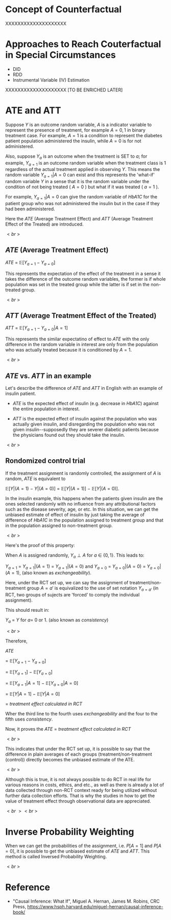 # Concept of Counterfactual
XXXXXXXXXXXXXXXXXXXX

# Approaches to Reach Couterfactual in Special Circumstances
- DID
- RDD
- Instrumental Variable (IV) Estimation

XXXXXXXXXXXXXXXXXXXX [TO BE ENRICHED LATER] 


# ATE and ATT

Suppose $Y$ is an outcome random variable, $A$ is a indicator variable to represent the presence of treatment, for example $A={0,1}$ in binary treatment case. For example, $A=1$ is a condition to represent the diabetes patient population administered the insulin, while $A=0$ is for not administered.

Also, suppose $Y_{a}$ is an outcome when the treatment is SET to $a$; for example, $Y_{a=1}$ is an outcome random variable when the treatment class is $1$ regardless of the actual treatment applied in observing $Y$. This means the random variable $Y_{a=1} | A=0$ can exist and this represents the 'what-if' random variable $Y$ in a sense that it is the random variable under the condition of not being treated ( $A=0$ ) but what if it was treated ( $a=1$ ).

For example, $Y_{a=1} | A=0$ can give the random variable of *HbA1C* for the patient group who was not administered the insulin but in the case if they had been administered. 

Here the $ATE$ (Average Treatment Effect) and $ATT$ (Average Treatment Effect of the Treated) are introduced.

$<br \ >$

## *ATE* (Average Treatment Effect)

$ATE \ = \ \mathbb{E}[Y_{a=1}-Y_{a=0}]$

This represents the expectation of the effect of the treatment in a sense it takes the difference of the outcome random variables, the former is if whole population was set in the treated group while the latter is if set in the non-treated group.

$<br \ >$

## *ATT* (Average Treatment Effect of the Treated)

$ATT \ = \ \mathbb{E}[Y_{a=1}-Y_{a=0}|A=1]$

This represents the similar expectatino of effect to *ATE* with the only difference in the random variable in interest are only from the population who was actually treated because it is conditioned by $A=1$.

$<br \ >$

## *ATE* vs. *ATT* in an example

Let's describe the difference of *ATE* and *ATT* in English with an example of insulin patient. 

- *ATE* is the expected effect of insulin (e.g. decrease in *HbA1C*) against the entire population in interest.

- *ATT* is the expected effect of insulin against the population who was actually given insulin, and disregarding the population who was not given insulin--supposedly they are severer diabetic patients because the physicians found out they should take the insulin.

$<br \ >$

## Rondomized control trial

If the treatment assignment is randomly controlled, the assignment of $A$ is random, *ATE* is equivalent to

$\mathbb{E}[Y|(A=1) \ - \ Y|(A=0)] \ = \ \mathbb{E}[Y|(A=1)] \ - \ \mathbb{E}[Y|(A=0)]$.

In the insulin example, this happens when the patients given insulin are the ones selected randomly with no influence from any attributional factors such as the disease severity, age, or etc. In this situation, we can get the unbiased estimate of effect of insulin by just taking the average of difference of *HbA1C* in the population assigned to treatment group and that in the population assigned to non-treatment group.

$<br \ >$

Here's the proof of this property:

When $A$ is assigned randomly, $Y_{a} \perp A$ for $a \ \in \ \{0,1\}$. This leads to:

$Y_{a=1} \ = \ Y_{a=1}|(A=1) \ = \ Y_{a=1}|(A=0)$ and $Y_{a=0} \ = \ Y_{a=0}|(A=0) \ = \ Y_{a=0}|(A=1)$, (also known as *exchangeability*).

Here, under the RCT set up, we can say the assignment of treatment/non-treatment group $A=a'$ is equivalized to the use of set notation $Y_{a=a'}$ (in RCT, two groups of sujects are 'forced' to comply the individual assignment).

This should result in:

$Y_{a} \ = \ Y$ for $a=$ 0 or 1. (also known as *consistency*)

$<br \ >$

Therefore,

$ATE$

$= \ \mathbb{E}[Y_{a=1} \ - \ Y_{a=0}]$

$= \ \mathbb{E}[Y_{a=1}] \ - \ \mathbb{E}[Y_{a=0}]$

$= \ \mathbb{E}[Y_{a=1}|A=1] \ - \ \mathbb{E}[Y_{a=0}|A=0]$

$= \ \mathbb{E}[Y|A=1] \ - \ \mathbb{E}[Y|A=0]$

$= \ treatment \ effect \ calculated \ in \ RCT$

Wher the third line to the fourth uses *exchangeability* and the four to the fifth uses *consistency*.

Now, it proves the $ATE \ = \ treatment \ effect \ calculated \ in \ RCT$

$<br \ >$

This indicates that under the RCT set up, it is possible to say that the difference in plain averages of each groups (treatment/non-treatment (control)) directly becomes the unbiased estimate of the ATE.

$<br \ >$

Although this is true, it is not always possible to do RCT in real life for various reasons in costs, ethics, and etc., as well as there is already a lot of data collected through non-RCT context ready for being utilized without further data collection efforts. That is why the studies in how to get the value of treatment effect through observational data are appreciated. 

$<br \ ><br \ >$

# Inverse Probability Weighting

When we can get the probabilities of the assignment, i.e. $P[A=1]$ and $P[A=0]$, it is possible to get the unbiased estimate of *ATE* and *ATT*. This method is called Inversed Probability Weighting.

$<br \ >$

# Reference

- "Causal Inference: What If", Miguel A. Hernan, James M. Robins, CRC Press, https://www.hsph.harvard.edu/miguel-hernan/causal-inference-book/


